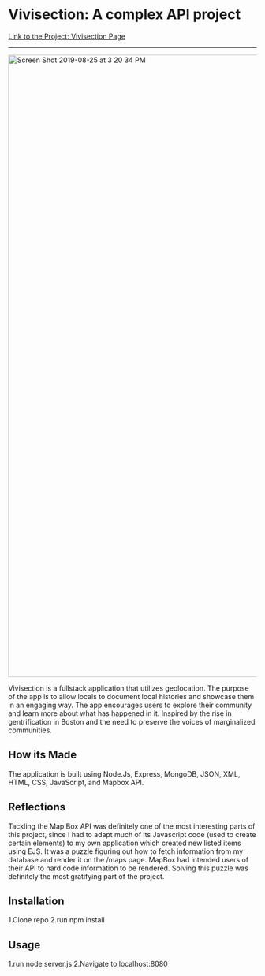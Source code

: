 
# Vivisection: A complex API project
[Link to the Project: Vivisection Page](https://projectvivisection.netlify.com) 

___
<img width="1263" alt="Screen Shot 2019-08-25 at 3 20 34 PM" src="https://user-images.githubusercontent.com/49502261/63658412-522a0800-c778-11e9-837a-5b1d57c44a3c.png">


Vivisection is a fullstack application that utilizes geolocation. The purpose of the app is to allow locals to document local histories and showcase them in an engaging way. The app encourages users to explore their community and learn more about what has happened in it. Inspired by the rise in gentrification in Boston and the need to preserve the voices of marginalized communities.

## How its Made
The application is built using Node.Js, Express, MongoDB, JSON, XML, HTML, CSS, JavaScript, and Mapbox API.


## Reflections
Tackling the Map Box API was definitely one of the most interesting parts of this project, since I had to adapt much of its Javascript code (used to create certain elements) to my own application which created new listed items using EJS. It was a puzzle figuring out how to fetch information from my database and render it on the /maps page. MapBox had intended users of their API to hard code information to be rendered. Solving this puzzle was definitely the most gratifying part of the project. 

## Installation
1.Clone repo
2.run npm install

## Usage
1.run node server.js
2.Navigate to localhost:8080
